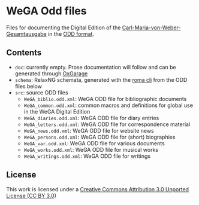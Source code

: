 WeGA Odd files
================

Files for documenting the Digital Edition of the [Carl-Maria-von-Weber-Gesamtausgabe](http://www.weber-gesamtausgabe.de) in the [ODD format](http://www.tei-c.org/Guidelines/Customization/odds.xml). 



Contents
--------

* `doc`: currently empty. Prose documentation will follow  and can be generated through [OxGarage](http://www.tei-c.org/oxgarage/)
* `schema`: RelaxNG schemata, generated with the [roma cli](http://www.tei-c.org/Guidelines/Customization/odds.xml#romacommandline) from the ODD files below
* `src`: source ODD files
	* `WeGA_biblio.odd.xml`: WeGA ODD file for bibliographic documents 
	* `WeGA_common.odd.xml`: common macros and definitions for global use in the WeGA Digital Edition
	* `WeGA_diaries.odd.xml`: WeGA ODD file for diary entries
	* `WeGA_letters.odd.xml`: WeGA ODD file for correspondence material
	* `WeGA_news.odd.xml`: WeGA ODD file for website news
	* `WeGA_persons.odd.xml`: WeGA ODD file for (short) biographies
	* `WeGA_var.odd.xml`: WeGA ODD file for various  documents 
	* `WeGA_works.odd.xml`: WeGA ODD file for musical works
	* `WeGA_writings.odd.xml`: WeGA ODD file for writings


License
-------

This work is licensed under a [Creative Commons Attribution 3.0 Unported License (CC BY 3.0)](http://creativecommons.org/licenses/by/3.0/)
